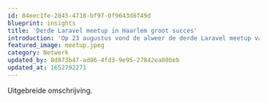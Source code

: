 ```yaml
---
id: 84eec1fe-2845-4718-bf97-0f9643d8f49d
blueprint: insights
title: 'Derde Laravel meetup in Haarlem groot succes'
introduction: 'Op 23 augustus vond de alweer de derde Laravel meetup van de Dutch Laravel Foundation (DLF) plaats. Met interessante talks en veel pizza was de meetup dik geslaagd.'
featured_image: meetup.jpeg
category: Netwerk
updated_by: 8d873b47-ad86-4fd3-9e95-27842ea80beb
updated_at: 1652792271
---
```

Uitgebreide omschrijving.